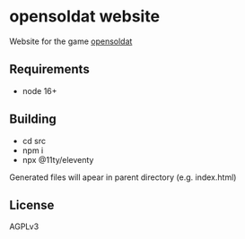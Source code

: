 opensoldat website
================

Website for the game [opensoldat](https://github.com/opensoldat/opensoldat)

Requirements
------------
* node 16+

Building
--------
* cd src
* npm i
* npx @11ty/eleventy

Generated files will apear in parent directory (e.g. index.html)

License
-------
AGPLv3
